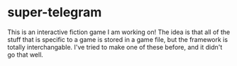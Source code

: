# super-telegram
This is an interactive fiction game I am working on! The idea is that all of the stuff that is specific to a game is stored in a game file, but the framework is totally interchangable. I've tried to make one of these before, and it didn't go that well. 
